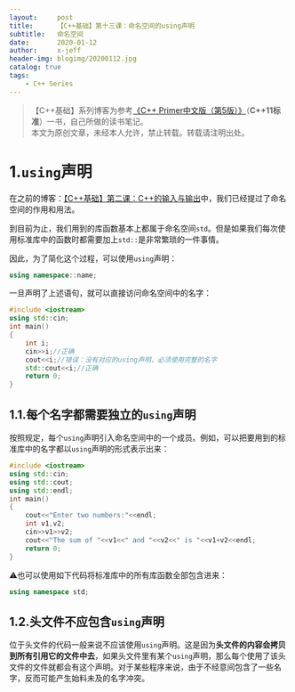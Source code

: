 ```yaml
---
layout:     post
title:      【C++基础】第十三课：命名空间的using声明
subtitle:   命名空间
date:       2020-01-12
author:     x-jeff
header-img: blogimg/20200112.jpg
catalog: true
tags:
    - C++ Series
---
```

>【C++基础】系列博客为参考[《C++ Primer中文版（第5版）》](https://www.phei.com.cn/module/goods/wssd_content.jsp?bookid=37655)（**C++11标准**）一书，自己所做的读书笔记。  
>本文为原创文章，未经本人允许，禁止转载。转载请注明出处。

# 1.`using`声明

在之前的博客：[【C++基础】第二课：C++的输入与输出](http://shichaoxin.com/2019/02/21/C++基础-第二课-C++的输入与输出/)中，我们已经提过了命名空间的作用和用法。

到目前为止，我们用到的库函数基本上都属于命名空间`std`。但是如果我们每次使用标准库中的函数时都需要加上`std::`是非常繁琐的一件事情。

因此，为了简化这个过程，可以使用`using`声明：

```c++
using namespace::name;
```

一旦声明了上述语句，就可以直接访问命名空间中的名字：

```c++
#include <iostream>
using std::cin;
int main()
{
    int i;
    cin>>i;//正确
    cout<<i;//错误：没有对应的using声明，必须使用完整的名字
    std::cout<<i;//正确
    return 0;
}
```

## 1.1.每个名字都需要独立的`using`声明

按照规定，每个`using`声明引入命名空间中的一个成员。例如，可以把要用到的标准库中的名字都以`using`声明的形式表示出来：

```c++
#include <iostream>
using std::cin;
using std::cout;
using std::endl;
int main()
{
    cout<<"Enter two numbers:"<<endl;
    int v1,v2;
    cin>>v1>>v2;
    cout<<"The sum of "<<v1<<" and "<<v2<<" is "<<v1+v2<<endl;
    return 0;
}
```

⚠️也可以使用如下代码将标准库中的所有库函数全部包含进来：

```c++
using namespace std;
```

## 1.2.头文件不应包含`using`声明

位于头文件的代码一般来说不应该使用`using`声明。这是因为**头文件的内容会拷贝到所有引用它的文件中去**，如果头文件里有某个`using`声明，那么每个使用了该头文件的文件就都会有这个声明。对于某些程序来说，由于不经意间包含了一些名字，反而可能产生始料未及的名字冲突。
